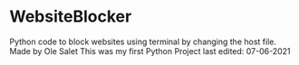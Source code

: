 # WebsiteBlocker
Python code to block websites using terminal by changing the host file.
Made by Ole Salet
This was my first Python Project
last edited: 07-06-2021
